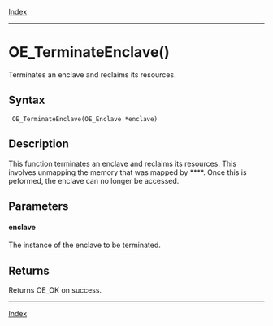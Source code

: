 [Index](index.md)

---
# OE_TerminateEnclave()

Terminates an enclave and reclaims its resources.

## Syntax

     OE_TerminateEnclave(OE_Enclave *enclave)
## Description 

This function terminates an enclave and reclaims its resources. This involves unmapping the memory that was mapped by ****. Once this is peformed, the enclave can no longer be accessed.



## Parameters

#### enclave

The instance of the enclave to be terminated.

## Returns

Returns OE_OK on success.

---
[Index](index.md)

